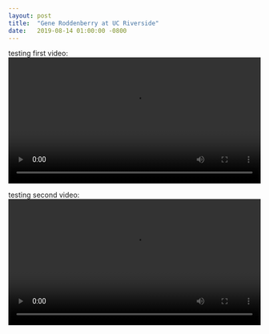 ```yaml
---
layout: post
title:  "Gene Roddenberry at UC Riverside"
date:   2019-08-14 01:00:00 -0800
---
```


testing first video:
<video src="assets/01 engr to pierce.mp4" width="100%" height="auto" autoplay loop></video><br>

testing second video:
<video src="assets/01 engr to pierce 2019.mp4" width="100%" height="auto" autoplay loop></video><br>
    